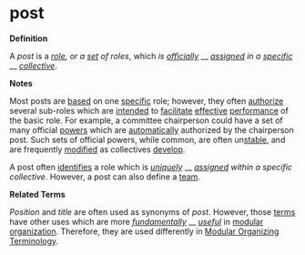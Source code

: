 # post

**Definition**

A _post_ is a [_role_](https://github.com/gcassel/Modular-Organization-Terminology/blob/master/terms/role.md)_, or a_ [_set_](set.md) _of roles_, which _is_ [_officially_](official.md) __ [_assigned_](assign.md) _in a_ [_specific_](specific.md) __ [_collective_](collective.md).

**Notes**

Most posts are [based](base.md) on one [specific](specific.md) role; however, they often [authorize](authorize.md) several sub-roles which are [intended](intend.md) to [facilitate](facilitate.md) [effective](effective.md) [performance](perform.md) of the basic role. For example, a committee chairperson could have a set of many official [powers](power.md) which are [automatically](automate.md) authorized by the chairperson post. Such sets of official powers, while common, are often un[stable](stabilize.md), and are frequently [modified](modify.md) as collectives [develop](develop.md).

A post often [identifies](https://github.com/gcassel/Modular-Organization-Terminology/blob/master/terms/identify.md) a role which is [_uniquely_](https://github.com/gcassel/Modular-Organization-Terminology/blob/master/terms/unique.md) __ [_assigned_](https://github.com/gcassel/Modular-Organization-Terminology/blob/master/terms/assignment.md) _within a specific collective_. However, a post can also define a [team](https://github.com/gcassel/Modular-Organization-Terminology/blob/master/terms/team.md).

**Related Terms**

_Position_ and _title_ are often used as synonyms of _post_. However, those [terms](https://github.com/gcassel/Modular-Organization-Terminology/blob/master/terms/term.md) have other uses which are more [_fundamentally_](https://github.com/gcassel/Modular-Organization-Terminology/blob/master/terms/base.md) __ [_useful_](https://github.com/gcassel/Modular-Organization-Terminology/blob/master/terms/use.md) in [modular](https://github.com/gcassel/Modular-Organization-Terminology/blob/master/terms/modular.md) [organization](https://github.com/gcassel/Modular-Organization-Terminology/blob/master/terms/organization.md). Therefore, they are used differently in [Modular Organizing Terminology](https://github.com/gcassel/Modular-Organization-Terminology).
